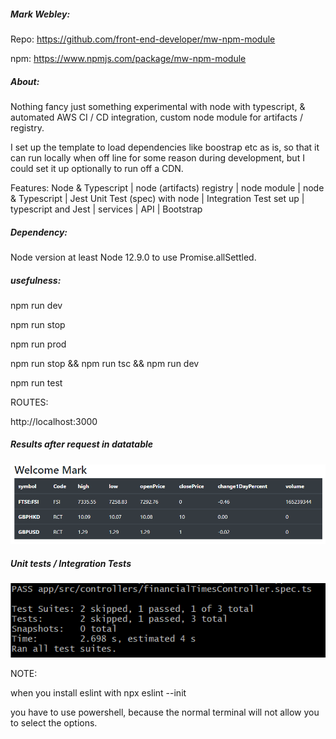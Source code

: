 ##### Mark Webley:

Repo: https://github.com/front-end-developer/mw-npm-module

npm: https://www.npmjs.com/package/mw-npm-module

##### About:
Nothing fancy just something experimental with node with typescript, & automated AWS CI / CD integration,
custom node module for artifacts / registry.

I set up the template to load dependencies like boostrap etc as is, so that it can run locally when off line for some reason during development, but I could set it up optionally to run off a CDN.

Features:
Node & Typescript | node (artifacts) registry | node module | node & Typescript | Jest Unit Test (spec) with node | Integration Test set up | typescript and Jest | services | API | Bootstrap

##### Dependency:

Node version at least Node 12.9.0 to use Promise.allSettled.


##### usefulness:

npm run dev

npm run stop

npm run prod

npm run stop && npm run tsc && npm run dev

npm run test


ROUTES:

http://localhost:3000




##### Results after request in datatable
![Alt text](screenshots/stocks-datatable.png "Stocks Datatable View")

##### Unit tests / Integration Tests
![Alt text](screenshots/unit-test.png "Jest Unit Test")



NOTE:

when you install eslint with npx eslint --init

you have to use powershell, because the normal terminal will not allow you to select the options.
